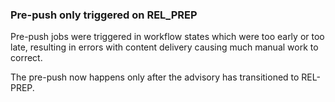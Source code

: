 ### Pre-push only triggered on REL_PREP

Pre-push jobs were triggered in workflow states which were too early or too
late, resulting in errors with content delivery causing much manual work to
correct.

The pre-push now happens only after the advisory has transitioned to REL-PREP.
